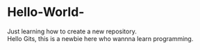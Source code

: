 # Hello-World-
Just learning how to create a new repository.  
Hello Gits, this is a newbie here who wannna learn programming.
